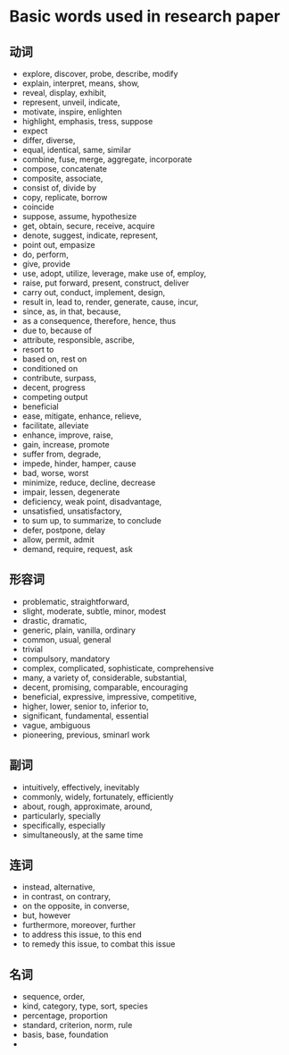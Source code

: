 # Basic words used in research paper

## 动词
* explore, discover, probe, describe, modify
* explain, interpret, means, show,
* reveal, display, exhibit,
* represent, unveil, indicate, 
* motivate, inspire, enlighten
* highlight, emphasis, tress, suppose
* expect
* differ, diverse, 
* equal, identical, same, similar
* combine, fuse, merge, aggregate, incorporate
* compose, concatenate
* composite, associate,
* consist of, divide by
* copy, replicate, borrow
* coincide
* suppose, assume, hypothesize
* get, obtain, secure, receive, acquire 
* denote, suggest, indicate, represent, 
* point out, empasize
* do, perform,
* give, provide
* use, adopt, utilize, leverage, make use of, employ, 
* raise, put forward, present, construct, deliver
* carry out, conduct, implement, design,
* result in, lead to, render, generate, cause, incur, 
* since, as, in that, because, 
* as a consequence, therefore, hence, thus
* due to, because of
* attribute, responsible, ascribe,
* resort to
* based on, rest on
* conditioned on
* contribute, surpass,  
* decent, progress
* competing output
* beneficial
* ease, mitigate, enhance, relieve, 
* facilitate, alleviate
* enhance, improve, raise, 
* gain, increase, promote
* suffer from, degrade, 
* impede, hinder, hamper, cause
* bad, worse, worst
* minimize, reduce, decline, decrease
* impair, lessen, degenerate
* deficiency, weak point, disadvantage, 
* unsatisfied, unsatisfactory,
* to sum up, to summarize, to conclude
* defer, postpone, delay
* allow, permit, admit
* demand, require, request, ask

## 形容词
* problematic, straightforward,
* slight, moderate, subtle, minor, modest
* drastic, dramatic, 
* generic, plain, vanilla, ordinary
* common, usual, general
* trivial 
* compulsory, mandatory
* complex, complicated, sophisticate, comprehensive
* many, a variety of, considerable, substantial,
* decent, promising, comparable, encouraging
* beneficial, expressive, impressive, competitive,
* higher, lower, senior to, inferior to,
* significant, fundamental, essential
* vague, ambiguous
* pioneering, previous, sminarl work

## 副词
* intuitively, effectively, inevitably
* commonly, widely, fortunately, efficiently
* about, rough, approximate, around, 
* particularly, specially
* specifically, especially
* simultaneously, at the same time


## 连词
* instead, alternative,
* in contrast, on contrary, 
* on the opposite, in converse, 
* but, however
* furthermore, moreover, further
* to address this issue, to this end
* to remedy this issue, to combat this issue

## 名词
* sequence, order, 
* kind, category, type, sort, species
* percentage, proportion
* standard, criterion, norm, rule
* basis, base, foundation
* 